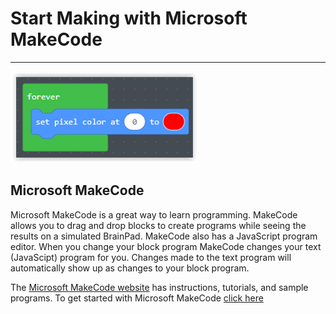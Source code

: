 # Start Making with Microsoft MakeCode
---
![MakeCode Blocks](../images/makecode.png)

## Microsoft MakeCode
Microsoft MakeCode is a great way to learn programming.  MakeCode allows you to drag and drop blocks to create programs while seeing the results on a simulated BrainPad.  MakeCode also has a JavaScript program editor.  When you change your block program MakeCode changes your text (JavaScipt) program for you.  Changes made to the text program will automatically show up as changes to your block program.

The [Microsoft MakeCode website](http://www.makecode.com) has instructions, tutorials, and sample programs.  To get started with Microsoft MakeCode [click here](http://www.makecode.com)
